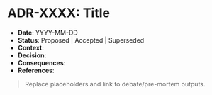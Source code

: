 # ADR-XXXX: Title

- **Date**: YYYY-MM-DD
- **Status**: Proposed | Accepted | Superseded
- **Context**:
- **Decision**:
- **Consequences**:
- **References**:

> Replace placeholders and link to debate/pre-mortem outputs.
